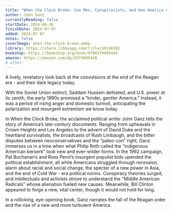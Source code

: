 ```yaml
---
title: "When the Clock Broke: Con Men, Conspiracists, and How America Cracked Up in the Early 1990s"
author: John Ganz
currentlyReading: false
startDate: 2024-06-26
finishDate: 2024-07-07
added: 2024-07-07
notes: false
coverImage: when-the-clock-broke.webp
library: https://share.libbyapp.com/title/10146392
bookshop: https://bookshop.org/book/9780374605445
amazon: https://amazon.com/dp/0374605440
# other: 
---
```


A lively, revelatory look back at the convulsions at the end of the Reagan era - and their dark legacy today.  

With the Soviet Union extinct, Saddam Hussein defeated, and U.S. power at its zenith, the early 1990s promised a “kinder, gentler America.” Instead, it was a period of rising anger and domestic turmoil, anticipating the polarization and resurgent extremism we know today.  

In When the Clock Broke, the acclaimed political writer John Ganz tells the story of America’s late-century discontents. Ranging from upheavals in Crown Heights and Los Angeles to the advent of David Duke and the heartland survivalists, the broadcasts of Rush Limbaugh, and the bitter disputes between neoconservatives and the “paleo-con” right, Ganz immerses us in a time when what Philip Roth called the “indigenous American berserk” took new and ever-wilder forms. In the 1992 campaign, Pat Buchanan’s and Ross Perot’s insurgent populist bids upended the political establishment, all while Americans struggled through recession, alarm about racial and social change, the specter of a new power in Asia, and the end of Cold War - era political norms. Conspiracy theories surged, and intellectuals and activists strove to understand the “Middle American Radicals” whose alienation fueled new causes. Meanwhile, Bill Clinton appeared to forge a new, vital center, though it would not hold for long.  

In a rollicking, eye-opening book, Ganz narrates the fall of the Reagan order and the rise of a new and more turbulent America.

